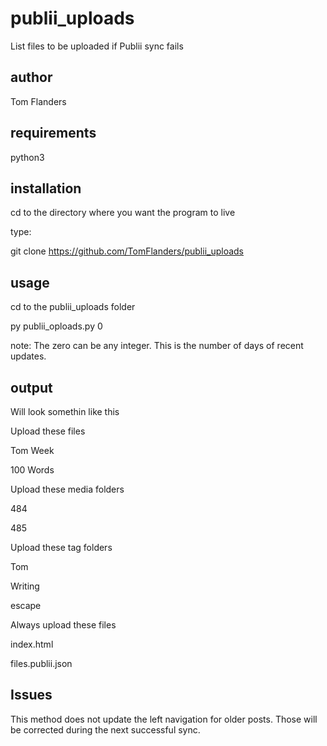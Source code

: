 # publii_uploads
List files to be uploaded if Publii sync fails

## author
Tom Flanders

## requirements
python3

## installation
cd to the directory where you want the program to live

type:

git clone https://github.com/TomFlanders/publii_uploads

## usage
cd to the publii_uploads folder

py publii_oploads.py 0

note: The zero can be any integer. This is the number of days of recent updates.

## output
Will look somethin like this

Upload these files

Tom Week

100 Words

Upload these media folders

484

485

Upload these tag folders

Tom

Writing

escape

Always upload these files

index.html

files.publii.json

## Issues
This method does not update the left navigation for older posts. Those will be corrected during the next successful sync.